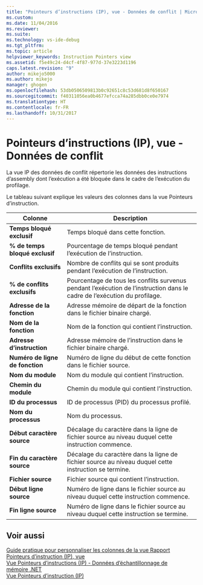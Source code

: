 ```yaml
---
title: "Pointeurs d’instructions (IP), vue - Données de conflit | Microsoft Docs"
ms.custom: 
ms.date: 11/04/2016
ms.reviewer: 
ms.suite: 
ms.technology: vs-ide-debug
ms.tgt_pltfrm: 
ms.topic: article
helpviewer_keywords: Instruction Pointers view
ms.assetid: f5e49c24-d4cf-4f87-977d-37e3223d1196
caps.latest.revision: "9"
author: mikejo5000
ms.author: mikejo
manager: ghogen
ms.openlocfilehash: 53db0506509813b0c92651c8c53d681d8f650167
ms.sourcegitcommit: f40311056ea0b4677efcca74a285dbb0ce0e7974
ms.translationtype: HT
ms.contentlocale: fr-FR
ms.lasthandoff: 10/31/2017
---
```

# <a name="instruction-pointers-ips-view---contention-data"></a>Pointeurs d’instructions (IP), vue - Données de conflit
La vue IP des données de conflit répertorie les données des instructions d’assembly dont l’exécution a été bloquée dans le cadre de l’exécution du profilage.  
  
 Le tableau suivant explique les valeurs des colonnes dans la vue Pointeurs d’instruction.  
  
|Colonne|Description|  
|------------|-----------------|  
|**Temps bloqué exclusif**|Temps bloqué dans cette fonction.|  
|**% de temps bloqué exclusif**|Pourcentage de temps bloqué pendant l’exécution de l’instruction.|  
|**Conflits exclusifs**|Nombre de conflits qui se sont produits pendant l’exécution de l’instruction.|  
|**% de conflits exclusifs**|Pourcentage de tous les conflits survenus pendant l’exécution de l’instruction dans le cadre de l’exécution du profilage.|  
|**Adresse de la fonction**|Adresse mémoire de départ de la fonction dans le fichier binaire chargé.|  
|**Nom de la fonction**|Nom de la fonction qui contient l’instruction.|  
|**Adresse d’instruction**|Adresse mémoire de l’instruction dans le fichier binaire chargé.|  
|**Numéro de ligne de fonction**|Numéro de ligne du début de cette fonction dans le fichier source.|  
|**Nom du module**|Nom du module qui contient l’instruction.|  
|**Chemin du module**|Chemin du module qui contient l’instruction.|  
|**ID du processus**|ID de processus (PID) du processus profilé.|  
|**Nom du processus**|Nom du processus.|  
|**Début caractère source**|Décalage du caractère dans la ligne de fichier source au niveau duquel cette instruction commence.|  
|**Fin du caractère source**|Décalage du caractère dans la ligne de fichier source au niveau duquel cette instruction se termine.|  
|**Fichier source**|Fichier source qui contient l’instruction.|  
|**Début ligne source**|Numéro de ligne dans le fichier source au niveau duquel cette instruction commence.|  
|**Fin ligne source**|Numéro de ligne dans le fichier source au niveau duquel cette instruction se termine.|  
  
## <a name="see-also"></a>Voir aussi  
 [Guide pratique pour personnaliser les colonnes de la vue Rapport](../profiling/how-to-customize-report-view-columns.md)   
 [Pointeurs d’instruction (IP), vue](../profiling/instruction-pointers-ips-view.md)   
 [Vue Pointeurs d’instructions (IP) - Données d’échantillonnage de mémoire .NET](../profiling/instruction-pointers-ips-view-dotnet-memory-sampling-data.md)   
 [Vue Pointeurs d’instruction (IP)](../profiling/instruction-pointers-ips-view-sampling-data.md)